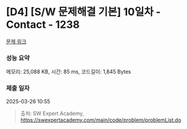 # [D4] [S/W 문제해결 기본] 10일차 - Contact - 1238 

[문제 링크](https://swexpertacademy.com/main/code/problem/problemDetail.do?contestProbId=AV15B1cKAKwCFAYD) 

### 성능 요약

메모리: 25,088 KB, 시간: 85 ms, 코드길이: 1,845 Bytes

### 제출 일자

2025-03-26 10:55



> 출처: SW Expert Academy, https://swexpertacademy.com/main/code/problem/problemList.do